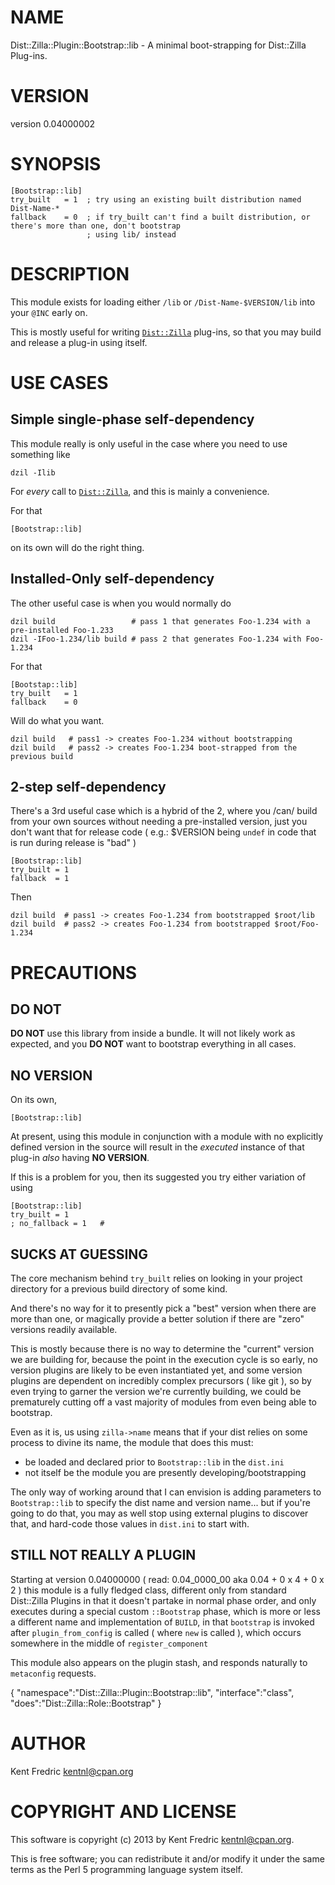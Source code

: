 # NAME

Dist::Zilla::Plugin::Bootstrap::lib - A minimal boot-strapping for Dist::Zilla Plug-ins.

# VERSION

version 0.04000002

# SYNOPSIS

    [Bootstrap::lib]
    try_built   = 1  ; try using an existing built distribution named Dist-Name-*
    fallback    = 0  ; if try_built can't find a built distribution, or there's more than one, don't bootstrap
                     ; using lib/ instead

# DESCRIPTION

This module exists for loading either `/lib` or `/Dist-Name-$VERSION/lib` into your `@INC` early on.

This is mostly useful for writing [`Dist::Zilla`](https://metacpan.org/pod/Dist::Zilla) plug-ins, so that you may build and release
a plug-in using itself.

# USE CASES

## Simple single-phase self-dependency

This module really is only useful in the case where you need to use something like

    dzil -Ilib

For _every_ call to [`Dist::Zilla`](https://metacpan.org/pod/Dist::Zilla), and this is mainly a convenience.

For that

    [Bootstrap::lib]

on its own will do the right thing.

## Installed-Only self-dependency

The other useful case is when you would normally do

    dzil build                 # pass 1 that generates Foo-1.234 with a pre-installed Foo-1.233
    dzil -IFoo-1.234/lib build # pass 2 that generates Foo-1.234 with Foo-1.234

For that

    [Bootstap::lib]
    try_built   = 1
    fallback    = 0

Will do what you want.

    dzil build   # pass1 -> creates Foo-1.234 without bootstrapping
    dzil build   # pass2 -> creates Foo-1.234 boot-strapped from the previous build

## 2-step self-dependency

There's a 3rd useful case which is a hybrid of the 2, where you /can/ build from your own sources without needing a
pre-installed version, just you don't want that for release code ( e.g.: $VERSION being `undef` in code that is run during
release is "bad" )

    [Bootstrap::lib]
    try_built = 1
    fallback  = 1

Then

    dzil build  # pass1 -> creates Foo-1.234 from bootstrapped $root/lib
    dzil build  # pass2 -> creates Foo-1.234 from bootstrapped $root/Foo-1.234

# PRECAUTIONS

## DO NOT

__DO NOT__ use this library from inside a bundle. It will not likely work as expected, and you __DO NOT__ want
to bootstrap everything in all cases.

## NO VERSION

On its own,

    [Bootstrap::lib]

At present, using this module in conjunction with a module with no explicitly defined version in the
source will result in the _executed_ instance of that plug-in _also_ having __NO VERSION__.

If this is a problem for you, then its suggested you try either variation of using

    [Bootstrap::lib]
    try_built = 1
    ; no_fallback = 1   #

## SUCKS AT GUESSING

The core mechanism behind `try_built` relies on looking in your project directory for a previous build directory of some kind.

And there's no way for it to presently pick a "best" version when there are more than one, or magically provide a better
solution if there are "zero" versions readily available.

This is mostly because there is no way to determine the "current" version we are building for, because the point in the
execution cycle is so early, no version plugins are likely to be even instantiated yet, and some version plugins are dependent on
incredibly complex precursors ( like git ), so by even trying to garner the version we're currently building, we could be
prematurely cutting off a vast majority of modules from even being able to bootstrap.

Even as it is, us using `zilla->name` means that if your dist relies on some process to divine its name, the module that
does this must:

- be loaded and declared prior to `Bootstrap::lib` in the `dist.ini`
- not itself be the module you are presently developing/bootstrapping

The only way of working around that I can envision is adding parameters to `Bootstrap::lib` to specify the dist name and version
name... but if you're going to do that, you may as well stop using external plugins to discover that, and hard-code those values
in `dist.ini` to start with.

## STILL NOT REALLY A PLUGIN

Starting at version 0.04000000 ( read: 0.04\_0000\_00 aka 0.04 + 0 x 4 + 0 x 2 ) this module is a fully fledged class, different
only from standard Dist::Zilla Plugins in that it doesn't partake in normal phase order, and only executes during a special
custom `::Bootstrap` phase, which is more or less a different name and implementation of `BUILD`, in that `bootstrap` is
invoked after `plugin_from_config` is called ( where `new` is called ), which occurs somewhere in the middle of
`register_component`

This module also appears on the plugin stash, and responds naturally to `metaconfig` requests.

{
    "namespace":"Dist::Zilla::Plugin::Bootstrap::lib",
    "interface":"class",
    "does":"Dist::Zilla::Role::Bootstrap"
}



# AUTHOR

Kent Fredric <kentnl@cpan.org>

# COPYRIGHT AND LICENSE

This software is copyright (c) 2013 by Kent Fredric <kentnl@cpan.org>.

This is free software; you can redistribute it and/or modify it under
the same terms as the Perl 5 programming language system itself.
